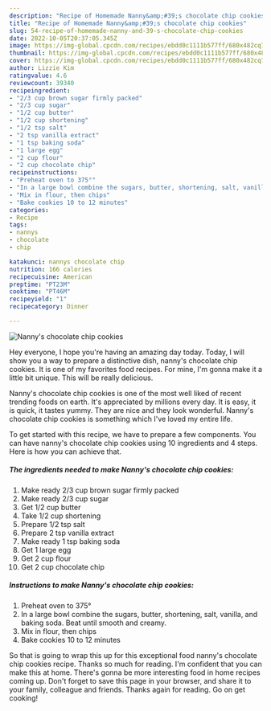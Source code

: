 ```yaml
---
description: "Recipe of Homemade Nanny&amp;#39;s chocolate chip cookies"
title: "Recipe of Homemade Nanny&amp;#39;s chocolate chip cookies"
slug: 54-recipe-of-homemade-nanny-and-39-s-chocolate-chip-cookies
date: 2022-10-05T20:37:05.345Z
image: https://img-global.cpcdn.com/recipes/ebdd0c1111b577ff/680x482cq70/nannys-chocolate-chip-cookies-recipe-main-photo.jpg
thumbnail: https://img-global.cpcdn.com/recipes/ebdd0c1111b577ff/680x482cq70/nannys-chocolate-chip-cookies-recipe-main-photo.jpg
cover: https://img-global.cpcdn.com/recipes/ebdd0c1111b577ff/680x482cq70/nannys-chocolate-chip-cookies-recipe-main-photo.jpg
author: Lizzie Kim
ratingvalue: 4.6
reviewcount: 39340
recipeingredient:
- "2/3 cup brown sugar firmly packed"
- "2/3 cup sugar"
- "1/2 cup butter"
- "1/2 cup shortening"
- "1/2 tsp salt"
- "2 tsp vanilla extract"
- "1 tsp baking soda"
- "1 large egg"
- "2 cup flour"
- "2 cup chocolate chip"
recipeinstructions:
- "Preheat oven to 375°"
- "In a large bowl combine the sugars, butter, shortening, salt, vanilla, and baking soda. Beat until smooth and creamy."
- "Mix in flour, then chips"
- "Bake cookies 10 to 12 minutes"
categories:
- Recipe
tags:
- nannys
- chocolate
- chip

katakunci: nannys chocolate chip 
nutrition: 166 calories
recipecuisine: American
preptime: "PT23M"
cooktime: "PT46M"
recipeyield: "1"
recipecategory: Dinner

---
```



![Nanny&#39;s chocolate chip cookies](https://img-global.cpcdn.com/recipes/ebdd0c1111b577ff/680x482cq70/nannys-chocolate-chip-cookies-recipe-main-photo.jpg)

Hey everyone, I hope you're having an amazing day today. Today, I will show you a way to prepare a distinctive dish, nanny&#39;s chocolate chip cookies. It is one of my favorites food recipes. For mine, I'm gonna make it a little bit unique. This will be really delicious.



Nanny&#39;s chocolate chip cookies is one of the most well liked of recent trending foods on earth. It's appreciated by millions every day. It is easy, it is quick, it tastes yummy. They are nice and they look wonderful. Nanny&#39;s chocolate chip cookies is something which I've loved my entire life.


To get started with this recipe, we have to prepare a few components. You can have nanny&#39;s chocolate chip cookies using 10 ingredients and 4 steps. Here is how you can achieve that.

<!--inarticleads1-->

##### The ingredients needed to make Nanny&#39;s chocolate chip cookies:

1. Make ready 2/3 cup brown sugar firmly packed
1. Make ready 2/3 cup sugar
1. Get 1/2 cup butter
1. Take 1/2 cup shortening
1. Prepare 1/2 tsp salt
1. Prepare 2 tsp vanilla extract
1. Make ready 1 tsp baking soda
1. Get 1 large egg
1. Get 2 cup flour
1. Get 2 cup chocolate chip




<!--inarticleads2-->

##### Instructions to make Nanny&#39;s chocolate chip cookies:

1. Preheat oven to 375°
1. In a large bowl combine the sugars, butter, shortening, salt, vanilla, and baking soda. Beat until smooth and creamy.
1. Mix in flour, then chips
1. Bake cookies 10 to 12 minutes




So that is going to wrap this up for this exceptional food nanny&#39;s chocolate chip cookies recipe. Thanks so much for reading. I'm confident that you can make this at home. There's gonna be more interesting food in home recipes coming up. Don't forget to save this page in your browser, and share it to your family, colleague and friends. Thanks again for reading. Go on get cooking!
